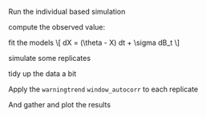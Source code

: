 <script type="text/javascript" src="http://cdn.mathjax.org/mathjax/latest/MathJax.js?config=TeX-AMS-MML_HTMLorMML"></script>


Run the individual based simulation

<!--begin.rcode simulation
require(populationdynamics) 
pars = c(Xo = 730, e = 0.5, a = 100, K = 1000, h = 200, i = 0, Da = .09, Dt = 0, p = 2)
time=seq(0, 500, length=500)
sn <- saddle_node_ibm(pars,time)
X <- data.frame(time=time, value=sn$x1)
end.rcode-->

compute the observed value:

<!--begin.rcode observed
require(earlywarning)
observed <- warningtrend(X, window_autocorr) 
end.rcode-->


 fit the models
 \\[ dX = (\theta - X\) dt + \sigma dB_t \\]


<!--begin.rcode fit 
A <- stability_model(X, "OU")
B <- stability_model(X, "LSN")
end.rcode-->

simulate some replicates

<!--begin.rcode simulate
reps <- 100
Asim <- simulate(A, reps)
Bsim <- simulate(B, reps)
end.rcode-->


tidy up the data a bit 
<!--begin.rcode tidy
require(reshape2)
Asim <- melt(Asim, id="time")
Bsim <- melt(Bsim, id="time")
names(Asim)[2] <- "rep"
names(Bsim)[2] <- "rep"
end.rcode-->

Apply the `warningtrend` `window_autocorr` to each replicate
<!--begin.rcode warning
require(plyr)
A_ws <- ddply(Asim, "rep", warningtrend, window_autocorr, .progress="text")
B_ws <- ddply(Bsim, "rep", warningtrend, window_autocorr, .progress="text")


# Here's how this would look in parallel 
require(doMC)
registerDoMC()
wsA <- ddply(Asim, "rep", warningtrend, window_autocorr, .parallel=TRUE)
wsB <- ddply(Bsim, "rep", warningtrend, window_autocorr, .parallel=TRUE)
end.rcode-->

And gather and plot the results
<!--begin.rcode plot
tidy <- melt(data.frame(null=wsA$value, test=wsB$value))
names(tidy) <- c("value", "simulation")
require(beanplot)
beanplot(value ~ simulation, tidy, what=c(0,1,0,0))
abline(h=observed, lty=2)
end.rcode-->


<!--begin.rcode extra
## In principle this should scale to snow/MPI mode but it doesn't....
#http://stackoverflow.com/questions/5559287/how-do-i-make-dosmp-play-nicely-with-plyr
#http://www.numbertheory.nl/2011/11/14/parallelization-using-plyr-loading-objects-and-packages-into-worker-nodes/

library(snow)
library(doSNOW)
cl <- createCluster(2, export = ls(), lib = list("earlywarning"))
ws <- ddply(Asim, "rep", warningtrend, window_autocorr, .parallel=TRUE)
stopCluster(cl)


# The classic way to do this doesn't work either.  
makeCluster(2, type = "SOCK")
registerDoSNOW(cl)
clusterEvalQ(cl, library(earlywarning)) # load a library
clusterExport(cl, ls()) # export everything in workspace
ws <- ddply(Asim, "rep", warningtrend, window_autocorr, 
            .progress="text", .parallel=TRUE)
stopCluster(cl)
end.rcode-->


